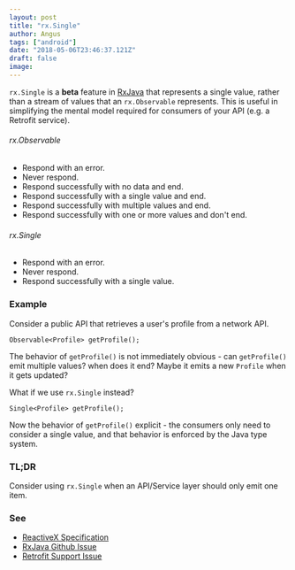 ```yaml
---
layout: post
title: "rx.Single"
author: Angus
tags: ["android"]
date: "2018-05-06T23:46:37.121Z"
draft: false
image: 
---
```


`rx.Single` is a **beta** feature in [RxJava](https://github.com/ReactiveX/RxJava) that represents a single value, rather than a stream of values that an `rx.Observable` represents. This is useful in simplifying the mental model required for consumers of your API (e.g. a Retrofit service).

###### rx.Observable
 * Respond with an error.
 * Never respond.
 * Respond successfully with no data and end.
 * Respond successfully with a single value and end.
 * Respond successfully with multiple values and end.
 * Respond successfully with one or more values and don't end.

###### rx.Single
 * Respond with an error.
 * Never respond.
 * Respond successfully with a single value.

### Example

Consider a public API that retrieves a user's profile from a network API.

```
Observable<Profile> getProfile();
```

The behavior of `getProfile()` is not immediately obvious - can `getProfile()` emit multiple values? when does it end? Maybe it emits a new `Profile` when it gets updated?

What if we use `rx.Single` instead?

```
Single<Profile> getProfile();
```

Now the behavior of `getProfile()` explicit - the consumers only need to consider a single value, and that behavior is enforced by the Java type system.


### TL;DR
Consider using `rx.Single` when an API/Service layer should only emit one item.

### See
 * [ReactiveX Specification](http://reactivex.io/documentation/single.html)
 * [RxJava Github Issue](https://github.com/ReactiveX/RxJava/issues/1594)
 * [Retrofit Support Issue](https://github.com/square/retrofit/issues/969)